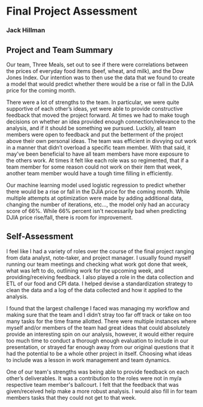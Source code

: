 # Final Project Assessment
### Jack Hillman


## Project and Team Summary
Our team, Three Meals, set out to see if there were correlations between the prices of everyday food items (beef, wheat, and milk), and the Dow Jones Index.  Our intention was to then use the data that we found to create a model that would predict whether there would be a rise or fall in the DJIA price for the coming month. 

There were a lot of strengths to the team.  In particular, we were quite supportive of each other’s ideas, yet were able to provide constructive feedback that moved the project forward.  At times we had to make tough decisions on whether an idea provided enough connection/relevance to the analysis, and if it should be something we pursued.  Luckily, all team members were open to feedback and put the betterment of the project above their own personal ideas.  The team was efficient in divvying out work in a manner that didn’t overload a specific team member.  With that said, it may've been beneficial to have all team members have more exposure to the others work.  At times it felt like each role was so regimented, that if a team member for some reason could not work on their item that week, another team member would have a tough time filling in efficiently.

Our machine learning model used logistic regression to predict whether there would be a rise or fall in the DJIA price for the coming month.  While multiple attempts at optimization were made by adding additional data, changing the number of iterations, etc..., the model only had an accuracy score of 66%.  While 66% percent isn't necessarily bad when predicting DJIA price rise/fall, there is room for improvement.

## Self-Assessment
I feel like I had a variety of roles over the course of the final project ranging from data analyst, note-taker, and project manager.  I usually found myself running our team meetings and checking what work got done that week, what was left to do, outlining work for the upcoming week, and providing/receiving feedback.  I also played a role in the data collection and ETL of our food and CPI data.  I helped devise a standardization strategy to clean the data and a log of the data collected and how it applied to the analysis.  

I found that the largest challenge I faced was managing my workflow and making sure that the team and I didn’t stray too far off track or take on too many tasks for the time frame allotted.  There were multiple instances where myself and/or members of the team had great ideas that could absolutely provide an interesting spin on our analysis, however, it would either require too much time to conduct a thorough enough evaluation to include in our presentation, or strayed far enough away from our original questions that it had the potential to be a whole other project in itself.  Choosing what ideas to include was a lesson in work management and team dynamics.

One of our team's strengths was being able to provide feedback on each other’s deliverables.  It was a contribution to the roles were not in my/a respective team member's ballcourt.  I felt that the feedback that was given/received help make a more robust analysis.  I would also fill in for team members tasks that they could not get to that week.

